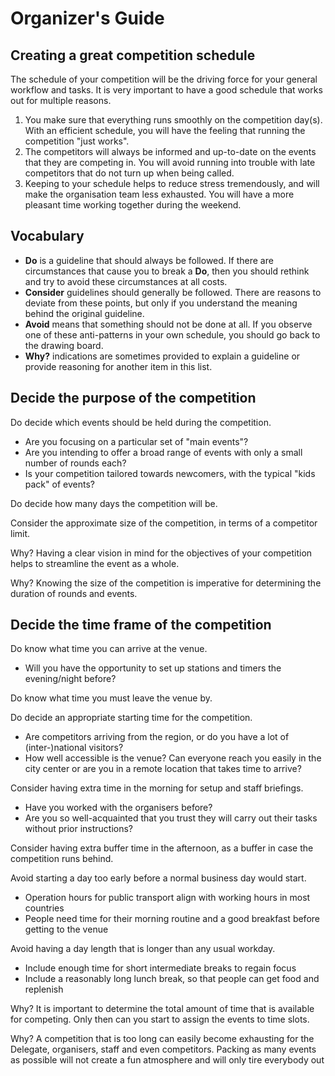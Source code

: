 # Organizer's Guide

## Creating a great competition schedule

The schedule of your competition will be the driving force for your general workflow and tasks.
It is very important to have a good schedule that works out for multiple reasons.

1. You make sure that everything runs smoothly on the competition day(s). With an efficient schedule, you will have the feeling that running the competition "just works".
2. The competitors will always be informed and up-to-date on the events that they are competing in. You will avoid running into trouble with late competitors that do not turn up when being called.
3. Keeping to your schedule helps to reduce stress tremendously, and will make the organisation team less exhausted. You will have a more pleasant time working together during the weekend.

## Vocabulary

- **Do** is a guideline that should always be followed. If there are circumstances that cause you to break a **Do**, then you should rethink and try to avoid these circumstances at all costs.
- **Consider** guidelines should generally be followed. There are reasons to deviate from these points, but only if you understand the meaning behind the original guideline.
- **Avoid** means that something should not be done at all. If you observe one of these anti-patterns in your own schedule, you should go back to the drawing board.
- **Why?** indications are sometimes provided to explain a guideline or provide reasoning for another item in this list.

## Decide the purpose of the competition

Do decide which events should be held during the competition.
- Are you focusing on a particular set of "main events"?
- Are you intending to offer a broad range of events with only a small number of rounds each?
- Is your competition tailored towards newcomers, with the typical "kids pack" of events?

Do decide how many days the competition will be.

Consider the approximate size of the competition, in terms of a competitor limit.

Why? Having a clear vision in mind for the objectives of your competition helps to streamline the event as a whole.

Why? Knowing the size of the competition is imperative for determining the duration of rounds and events.

## Decide the time frame of the competition

Do know what time you can arrive at the venue.
- Will you have the opportunity to set up stations and timers the evening/night before?

Do know what time you must leave the venue by.

Do decide an appropriate starting time for the competition.
- Are competitors arriving from the region, or do you have a lot of (inter-)national visitors?
- How well accessible is the venue? Can everyone reach you easily in the city center or are you in a remote location that takes time to arrive?

Consider having extra time in the morning for setup and staff briefings.
- Have you worked with the organisers before?
- Are you so well-acquainted that you trust they will carry out their tasks without prior instructions?

Consider having extra buffer time in the afternoon, as a buffer in case the competition runs behind.

Avoid starting a day too early before a normal business day would start.
- Operation hours for public transport align with working hours in most countries
- People need time for their morning routine and a good breakfast before getting to the venue

Avoid having a day length that is longer than any usual workday.
- Include enough time for short intermediate breaks to regain focus
- Include a reasonably long lunch break, so that people can get food and replenish

Why? It is important to determine the total amount of time that is available for competing. Only then can you start to assign the events to time slots.

Why? A competition that is too long can easily become exhausting for the Delegate, organisers, staff and even competitors. Packing as many events as possible will not create a fun atmosphere and will only tire everybody out
